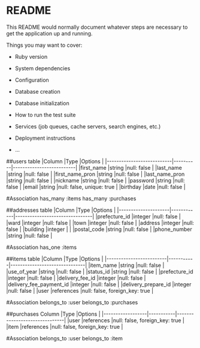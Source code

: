 # README

This README would normally document whatever steps are necessary to get the
application up and running.

Things you may want to cover:

* Ruby version

* System dependencies

* Configuration

* Database creation

* Database initialization

* How to run the test suite

* Services (job queues, cache servers, search engines, etc.)

* Deployment instructions

* ...

##users table
|Column                     |Type      |Options                   |
|---------------------------|----------|--------------------------|
|first_name                 |string    |null: false               |
|last_name                  |string    |null: false               |
|first_name_pron            |string    |null: false               |
|last_name_pron             |string    |null: false               |
|nickname                   |string    |null: false               |
|password                   |string    |null: false               |
|email                      |string    |null: false, unique: true |
|birthday                   |date      |null: false               |

#Association
has_many :items
has_many :purchases

##addresses table
|Column               |Type        |Options                         |
|---------------------|------------|--------------------------------|
|prefecture_id        |integer     |null: false                     |
|ward                 |integer     |null: false                     |
|town                 |integer     |null: false                     |
|address              |integer     |null: false                     |
|building             |integer     |                                |
|postal_code          |string      |null: false                     |
|phone_number         |string      |null: false                     |

#Association
has_one :items

##items table
|Column                   |Type       |Options                  |
|-------------------------|-----------|-------------------------------|
|item_name                |string     |null: false                    |
|use_of_year              |string     |null: false                    |
|status_id                |string     |null: false                    |
|prefecture_id            |integer    |null: false                    |
|delivery_fee_id          |integer    |null: false                    |
|delivery_fee_payment_id  |integer    |null: false                    |
|delivery_prepare_id      |integer    |null: false                    |
|user                     |references |null: false, foreign_key: true |

#Association
 belongs_to :user
 belongs_to :purchases


##purchases
Column             |Type       |Options                        |
|------------------|-----------|-------------------------------|
|user              |references |null: false, foreign_key: true |
|item              |references |null: false, foreign_key: true |

#Association
belongs_to :user
belongs_to :item